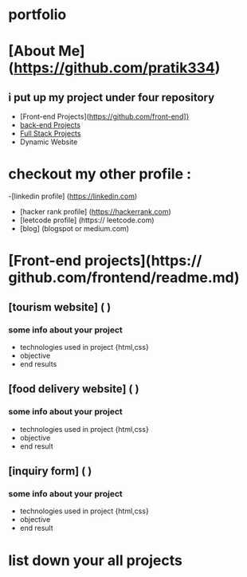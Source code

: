 # portfolio
# [About Me] (https://github.com/pratik334)
## i put up my project under four repository
- [Front-end Projects](https://github.com/front-end]}
-  [ back-end Projects](https://github.com/back-end)
-  [ Full Stack Projects](https://github.com/fullstack-end)
-   Dynamic Website 
# checkout my other profile :
-[linkedin profile] (https://linkedin.com)
- [hacker rank profile] (https://hackerrank.com)
- [leetcode profile] (https:// leetcode.com)
- [blog] (blogspot or medium.com)
# [Front-end projects](https:// github.com/frontend/readme.md)
## [tourism website]  (  )
### some info about your project
- technologies used in project {html,css}
- objective 
- end results
## [food delivery website] (  )
### some info about your project
- technologies used in project {html,css}
- objective
- end result
## [inquiry form] (   )
### some info about your project
- technologies used in project {html,css}
- objective
- end result
# list down your all projects

